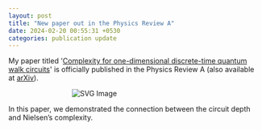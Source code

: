 ```yaml
---
layout: post
title: "New paper out in the Physics Review A"
date: 2024-02-20 00:55:31 +0530
categories: publication update
---
```


<style>
    .centered-image {
        display: block;
        margin: 0 auto;
        max-width: 50%; /* Adjust the width as needed */
    }
</style>


My paper titled '<a href="https://doi.org/10.1103/PhysRevA.109.022223">Complexity for one-dimensional discrete-time quantum walk circuits</a>' is officially published in the Physics Review A (also available at <a href="https://doi.org/10.48550/arXiv.2307.13450">arXiv</a>). <br>

<img src="/manoline-git.github.io/img/Circuit Complexity.svg" alt="SVG Image" class="centered-image">

In this paper, we demonstrated the connection between the circuit depth and Nielsen’s complexity.
